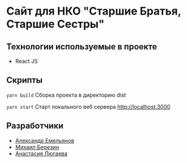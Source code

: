 # Сайт для НКО "Старшие Братья, Старшие Сестры"

## Технологии используемые в проекте
* React JS

## Скрипты

`yarn build` Сборка проекта в директорию dist

`yarn start` Старт локального веб сервера [http://localhost:3000](http://localhost:3000)

## Разработчики
* [Александр Емельянов](https://github.com/enslit)
* [Михаил Березин](https://github.com/ezinber)
* [Анастасия Люгаева](https://github.com/nastyaa-l)